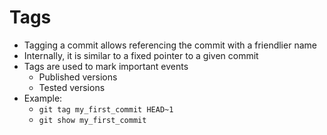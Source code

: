 Tags
====

- Tagging a commit allows referencing the commit with a friendlier name
- Internally, it is similar to a fixed pointer to a given commit
- Tags are used to mark important events
    - Published versions
    - Tested versions
- Example:
    - `git tag my_first_commit HEAD~1`
    - `git show my_first_commit`
